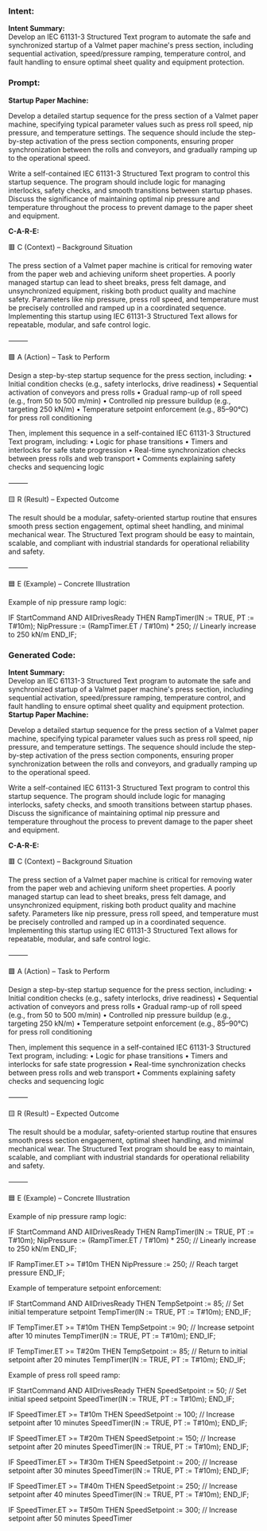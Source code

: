 ### Intent:
**Intent Summary:**  
Develop an IEC 61131-3 Structured Text program to automate the safe and synchronized startup of a Valmet paper machine's press section, including sequential activation, speed/pressure ramping, temperature control, and fault handling to ensure optimal sheet quality and equipment protection.

### Prompt:
**Startup Paper Machine:**

Develop a detailed startup sequence for the press section of a Valmet paper machine, specifying typical parameter values such as press roll speed, nip pressure, and temperature settings. The sequence should include the step-by-step activation of the press section components, ensuring proper synchronization between the rolls and conveyors, and gradually ramping up to the operational speed.

Write a self-contained IEC 61131-3 Structured Text program to control this startup sequence. The program should include logic for managing interlocks, safety checks, and smooth transitions between startup phases. Discuss the significance of maintaining optimal nip pressure and temperature throughout the process to prevent damage to the paper sheet and equipment.

**C-A-R-E:**

🟥 C (Context) – Background Situation

The press section of a Valmet paper machine is critical for removing water from the paper web and achieving uniform sheet properties. A poorly managed startup can lead to sheet breaks, press felt damage, and unsynchronized equipment, risking both product quality and machine safety. Parameters like nip pressure, press roll speed, and temperature must be precisely controlled and ramped up in a coordinated sequence. Implementing this startup using IEC 61131-3 Structured Text allows for repeatable, modular, and safe control logic.

⸻

🟩 A (Action) – Task to Perform

Design a step-by-step startup sequence for the press section, including:
	•	Initial condition checks (e.g., safety interlocks, drive readiness)
	•	Sequential activation of conveyors and press rolls
	•	Gradual ramp-up of roll speed (e.g., from 50 to 500 m/min)
	•	Controlled nip pressure buildup (e.g., targeting 250 kN/m)
	•	Temperature setpoint enforcement (e.g., 85–90°C) for press roll conditioning

Then, implement this sequence in a self-contained IEC 61131-3 Structured Text program, including:
	•	Logic for phase transitions
	•	Timers and interlocks for safe state progression
	•	Real-time synchronization checks between press rolls and web transport
	•	Comments explaining safety checks and sequencing logic

⸻

🟨 R (Result) – Expected Outcome

The result should be a modular, safety-oriented startup routine that ensures smooth press section engagement, optimal sheet handling, and minimal mechanical wear. The Structured Text program should be easy to maintain, scalable, and compliant with industrial standards for operational reliability and safety.

⸻

🟦 E (Example) – Concrete Illustration

Example of nip pressure ramp logic:

IF StartCommand AND AllDrivesReady THEN
   RampTimer(IN := TRUE, PT := T#10m);
   NipPressure := (RampTimer.ET / T#10m) * 250; // Linearly increase to 250 kN/m
END_IF;

### Generated Code:
**Intent Summary:**  
Develop an IEC 61131-3 Structured Text program to automate the safe and synchronized startup of a Valmet paper machine's press section, including sequential activation, speed/pressure ramping, temperature control, and fault handling to ensure optimal sheet quality and equipment protection.
**Startup Paper Machine:**

Develop a detailed startup sequence for the press section of a Valmet paper machine, specifying typical parameter values such as press roll speed, nip pressure, and temperature settings. The sequence should include the step-by-step activation of the press section components, ensuring proper synchronization between the rolls and conveyors, and gradually ramping up to the operational speed.

Write a self-contained IEC 61131-3 Structured Text program to control this startup sequence. The program should include logic for managing interlocks, safety checks, and smooth transitions between startup phases. Discuss the significance of maintaining optimal nip pressure and temperature throughout the process to prevent damage to the paper sheet and equipment.

**C-A-R-E:**

🟥 C (Context) – Background Situation

The press section of a Valmet paper machine is critical for removing water from the paper web and achieving uniform sheet properties. A poorly managed startup can lead to sheet breaks, press felt damage, and unsynchronized equipment, risking both product quality and machine safety. Parameters like nip pressure, press roll speed, and temperature must be precisely controlled and ramped up in a coordinated sequence. Implementing this startup using IEC 61131-3 Structured Text allows for repeatable, modular, and safe control logic.

⸻

🟩 A (Action) – Task to Perform

Design a step-by-step startup sequence for the press section, including:
	•	Initial condition checks (e.g., safety interlocks, drive readiness)
	•	Sequential activation of conveyors and press rolls
	•	Gradual ramp-up of roll speed (e.g., from 50 to 500 m/min)
	•	Controlled nip pressure buildup (e.g., targeting 250 kN/m)
	•	Temperature setpoint enforcement (e.g., 85–90°C) for press roll conditioning

Then, implement this sequence in a self-contained IEC 61131-3 Structured Text program, including:
	•	Logic for phase transitions
	•	Timers and interlocks for safe state progression
	•	Real-time synchronization checks between press rolls and web transport
	•	Comments explaining safety checks and sequencing logic

⸻

🟨 R (Result) – Expected Outcome

The result should be a modular, safety-oriented startup routine that ensures smooth press section engagement, optimal sheet handling, and minimal mechanical wear. The Structured Text program should be easy to maintain, scalable, and compliant with industrial standards for operational reliability and safety.

⸻

🟦 E (Example) – Concrete Illustration

Example of nip pressure ramp logic:

IF StartCommand AND AllDrivesReady THEN
   RampTimer(IN := TRUE, PT := T#10m);
   NipPressure := (RampTimer.ET / T#10m) * 250; // Linearly increase to 250 kN/m
END_IF;

IF RampTimer.ET >= T#10m THEN
   NipPressure := 250; // Reach target pressure
END_IF;

Example of temperature setpoint enforcement:

IF StartCommand AND AllDrivesReady THEN
   TempSetpoint := 85; // Set initial temperature setpoint
   TempTimer(IN := TRUE, PT := T#10m);
END_IF;

IF TempTimer.ET >= T#10m THEN
   TempSetpoint := 90; // Increase setpoint after 10 minutes
   TempTimer(IN := TRUE, PT := T#10m);
END_IF;

IF TempTimer.ET >= T#20m THEN
   TempSetpoint := 85; // Return to initial setpoint after 20 minutes
   TempTimer(IN := TRUE, PT := T#10m);
END_IF;

Example of press roll speed ramp:

IF StartCommand AND AllDrivesReady THEN
   SpeedSetpoint := 50; // Set initial speed setpoint
   SpeedTimer(IN := TRUE, PT := T#10m);
END_IF;

IF SpeedTimer.ET >= T#10m THEN
   SpeedSetpoint := 100; // Increase setpoint after 10 minutes
   SpeedTimer(IN := TRUE, PT := T#10m);
END_IF;

IF SpeedTimer.ET >= T#20m THEN
   SpeedSetpoint := 150; // Increase setpoint after 20 minutes
   SpeedTimer(IN := TRUE, PT := T#10m);
END_IF;

IF SpeedTimer.ET >= T#30m THEN
   SpeedSetpoint := 200; // Increase setpoint after 30 minutes
   SpeedTimer(IN := TRUE, PT := T#10m);
END_IF;

IF SpeedTimer.ET >= T#40m THEN
   SpeedSetpoint := 250; // Increase setpoint after 40 minutes
   SpeedTimer(IN := TRUE, PT := T#10m);
END_IF;

IF SpeedTimer.ET >= T#50m THEN
   SpeedSetpoint := 300; // Increase setpoint after 50 minutes
   SpeedTimer
